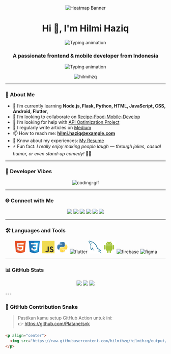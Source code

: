 <!-- 🔥 Personal Banner -->
<!-- 🎯 Animated Banner with Profile Image -->

<p align="center">
  <img src="https://images.fastcompany.com/image/upload/q_auto,c_fit,w_1024,h_1024/wp-cms/uploads/2015/03/3043564-slide-2-heat-map-1.gif" alt="Heatmap Banner" width="700px" />
</p>


<h1 align="center">Hi 👋, I'm Hilmi Haziq</h1>
<p align="center">
  <img src="https://readme-typing-svg.demolab.com?font=Fira+Code&size=24&duration=3000&pause=1000&color=00FFFF&center=true&vCenter=true&width=600&lines=Informatics+Engineering+Student;Frontend+%26+Mobile+Developer" alt="Typing animation" />
</p>

<h3 align="center">A passionate frontend & mobile developer from Indonesia</h3>

<!-- 👨‍💻 Typing Animation -->
<p align="center">
  <img src="https://readme-typing-svg.demolab.com?font=Fira+Code&size=22&duration=3000&pause=1000&color=0AFFEF&center=true&vCenter=true&width=435&lines=Welcome+to+my+GitHub+Profile;I+Love+Building+Mobile+%26+Web+Apps;Always+learning+something+new!" alt="Typing animation" />
</p>

<!-- 👀 Profile Views -->
<p align="center">
  <img src="https://komarev.com/ghpvc/?username=hilmihzq&label=Profile%20views&color=0e75b6&style=flat" alt="hilmihzq" />
</p>

---

### 🚀 About Me

- 🌱 I’m currently learning **Node.js, Flask, Python, HTML, JavaScript, CSS, Android, Flutter,**  
- 👯 I’m looking to collaborate on [Recipe-Food-Mobile-Develop](https://github.com/hilmihzq/Recipe-Food-Mobile-Develop)  
- 🤝 I’m looking for help with [API Optimization Project](https://github.com/hilmihzq/Katalog-Shoesh-Using-API)  
- 📝 I regularly write articles on [Medium](https://medium.com/@hilmi.haziq052005/introduction-690db3005f1d)  
- 📫 How to reach me: **hilmi.haziq@example.com**  
- 📄 Know about my experiences: [My Resume](https://your-resume-link.com)  
- ⚡ Fun fact: *I really enjoy making people laugh — through jokes, casual humor, or even stand-up comedy!* 🎤😄

---

### 🧠 Developer Vibes

<p align="center">
  <img src="https://media.giphy.com/media/qgQUggAC3Pfv687qPC/giphy.gif" width="400" alt="coding-gif" />
</p>

---

### 🌐 Connect with Me

<p align="center">
  <a href="https://twitter.com/hilmihzq" target="_blank"><img src="https://img.shields.io/badge/Twitter-%231DA1F2.svg?&style=for-the-badge&logo=twitter&logoColor=white"/></a>
  <a href="https://linkedin.com/in/hilmihzq" target="_blank"><img src="https://img.shields.io/badge/LinkedIn-%230077B5.svg?&style=for-the-badge&logo=linkedin&logoColor=white"/></a>
  <a href="https://fb.com/hilmi hzq" target="_blank"><img src="https://img.shields.io/badge/Facebook-%231877F2.svg?&style=for-the-badge&logo=facebook&logoColor=white"/></a>
  <a href="https://instagram.com/hilmihaziiq" target="_blank"><img src="https://img.shields.io/badge/Instagram-%23E4405F.svg?&style=for-the-badge&logo=instagram&logoColor=white"/></a>
  <a href="https://www.youtube.com/c/hilmihzq" target="_blank"><img src="https://img.shields.io/badge/YouTube-%23FF0000.svg?&style=for-the-badge&logo=youtube&logoColor=white"/></a>
  <a href="https://discord.gg/hilmihzq" target="_blank"><img src="https://img.shields.io/badge/Discord-%237289DA.svg?&style=for-the-badge&logo=discord&logoColor=white"/></a>
</p>

---

### 🛠️ Languages and Tools

<p align="center">
  <img src="https://raw.githubusercontent.com/devicons/devicon/master/icons/html5/html5-original.svg" alt="html" width="40" />
  <img src="https://raw.githubusercontent.com/devicons/devicon/master/icons/css3/css3-original.svg" alt="css" width="40" />
  <img src="https://raw.githubusercontent.com/devicons/devicon/master/icons/javascript/javascript-original.svg" alt="js" width="40" />
  <img src="https://raw.githubusercontent.com/devicons/devicon/master/icons/python/python-original.svg" alt="python" width="40" />
  <img src="https://www.vectorlogo.zone/logos/flutterio/flutterio-icon.svg" alt="flutter" width="40" />
  <img src="https://raw.githubusercontent.com/devicons/devicon/master/icons/mysql/mysql-original.svg" alt="mysql" width="40" />
  <img src="https://raw.githubusercontent.com/devicons/devicon/master/icons/android/android-original.svg" alt="android" width="40" />
  <img src="https://www.vectorlogo.zone/logos/firebase/firebase-icon.svg" alt="firebase" width="40" />
  <img src="https://www.vectorlogo.zone/logos/figma/figma-icon.svg" alt="figma" width="40" />
</p>

---

### 📊 GitHub Stats

<p align="center">
  <img src="https://github-readme-stats.vercel.app/api?username=hilmihzq&show_icons=true&theme=tokyonight" width="33%" />
  <img src="https://github-readme-stats.vercel.app/api/top-langs/?username=hilmihzq&layout=compact&theme=tokyonight" width="33%" />
  <img src="https://github-readme-streak-stats.herokuapp.com?user=hilmihzq&theme=tokyonight" width="33%" />
</p>
---

### 🐍 GitHub Contribution Snake

> Pastikan kamu setup GitHub Action untuk ini:  
> 👉 https://github.com/Platane/snk

```html
<p align="center">
  <img src="https://raw.githubusercontent.com/hilmihzq/hilmihzq/output/github-contribution-grid-snake.svg" alt="Snake animation" />
</p>
